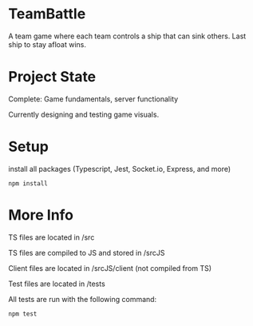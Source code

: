 # TeamBattle

A team game where each team controls a ship that can sink others. Last
ship to stay afloat wins.

# Project State

Complete: Game fundamentals, server functionality

Currently designing and testing game visuals.

# Setup

install all packages (Typescript, Jest, Socket.io, Express, and more)

``` 
npm install 
```

# More Info

TS files are located in /src 

TS files are compiled to JS and stored in /srcJS

Client files are located in /srcJS/client (not compiled from TS)

Test files are located in /tests

All tests are run with the following command:
```
npm test
```


